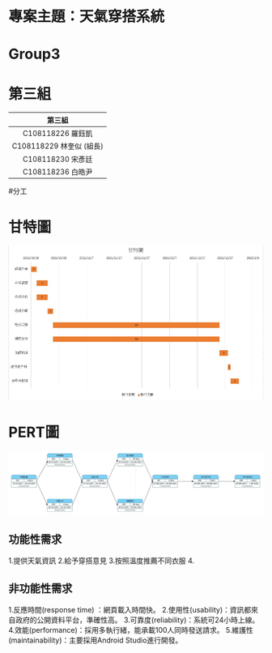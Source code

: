 # 專案主題：天氣穿搭系統
# Group3
# 第三組

| 第三組|
|:--------------:|
|C108118226 羅鈺凱|
|C108118229 林奎似 (組長)|
|C108118230 宋彥廷|
|C108118236 白皓尹|

#分工


# 甘特圖
![fin1](fin1.jpeg "甘特圖")
# PERT圖
![fin2](fin2.jpeg "PERT圖")

## 功能性需求
1.提供天氣資訊
2.給予穿搭意見
3.按照溫度推薦不同衣服
4.

## 非功能性需求
1.反應時間(response time) ：網頁載入時間快。
2.使用性(usability)：資訊都來自政府的公開資料平台，準確性高。
3.可靠度(reliability)：系統可24小時上線。
4.效能(performance)：採用多執行緒，能承載100人同時發送請求。
5.維護性(maintainability)：主要採用Android Studio進行開發。
